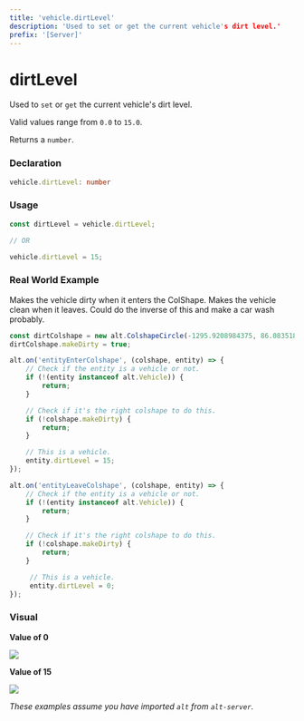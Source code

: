 ```yaml
---
title: 'vehicle.dirtLevel'
description: 'Used to set or get the current vehicle's dirt level.'
prefix: '[Server]'
---
```


# dirtLevel

Used to `set` or `get` the current vehicle's dirt level.

Valid values range from `0.0` to `15.0`.

Returns a `number`.

### Declaration

```typescript
vehicle.dirtLevel: number
```

### Usage

```js
const dirtLevel = vehicle.dirtLevel;

// OR

vehicle.dirtLevel = 15;
```

### Real World Example

Makes the vehicle dirty when it enters the ColShape. Makes the vehicle clean when it leaves. Could do the inverse of this and make a car wash probably.

```js
const dirtColshape = new alt.ColshapeCircle(-1295.9208984375, 86.0835189819336, 2);
dirtColshape.makeDirty = true;

alt.on('entityEnterColshape', (colshape, entity) => {
    // Check if the entity is a vehicle or not.
    if (!(entity instanceof alt.Vehicle)) {
        return;
    }

    // Check if it's the right colshape to do this.
    if (!colshape.makeDirty) {
        return;
    }

    // This is a vehicle.
    entity.dirtLevel = 15;
});

alt.on('entityLeaveColshape', (colshape, entity) => {
    // Check if the entity is a vehicle or not.
    if (!(entity instanceof alt.Vehicle)) {
        return;
    }

    // Check if it's the right colshape to do this.
    if (!colshape.makeDirty) {
        return;
    }

     // This is a vehicle.
     entity.dirtLevel = 0;
});
```

### Visual

**Value of 0**

![](https://i.imgur.com/69A9qUa.png)

**Value of 15**

![](https://i.imgur.com/55HMvym.png)

_These examples assume you have imported `alt` from `alt-server`._